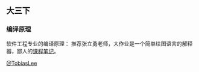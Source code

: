 ## 大三下



### 编译原理

软件工程专业的编译原理： 推荐张立勇老师，大作业是一个简单绘图语言的解释器，鄙人的[课程笔记](https://tobiaslee.top/2019/01/15/compile-principle-notes/)。

[@TobiasLee](https://github.com/TobiasLee)

